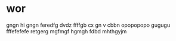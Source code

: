 # wor

gngn
hi
gngn
feredfg
dvdz
ffffgb  cx
gn v cbbn
opopopopo
gugugu
fffefefefe
retgerg
mgfmgf
hgmgh
fdbd
mhthgyjm
